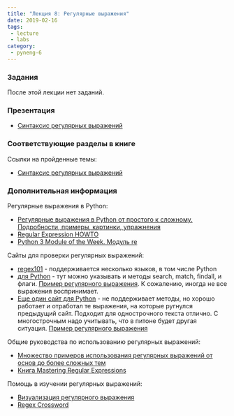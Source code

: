 ```yaml
---
title: "Лекция 8: Регулярные выражения"
date: 2019-02-16
tags:
 - lecture
 - labs
category:
 - pyneng-6
---
```


### Задания

После этой лекции нет заданий.

### Презентация

* [Синтаксис регулярных выражений](https://gitpitch.com/natenka/pyneng-slides/py3-regex)


### Соответствующие разделы в книге

Ссылки на пройденные темы:

* [Синтаксис регулярных выражений](https://natenka.gitbook.io/pyneng/part_iii/14_regex)


### Дополнительная информация

Регулярные выражения в Python:

* [Регулярные выражения в Python от простого к сложному. Подробности, примеры, картинки, упражнения](https://habr.com/post/349860/)
* [Regular Expression HOWTO](https://docs.python.org/3.6/howto/regex.html)
* [Python 3 Module of the Week. Модуль re](https://pymotw.com/3/re/)

Сайты для проверки регулярных выражений:
* [regex101](https://regex101.com/) - поддерживается несколько языков, в том числе Python
* [для Python](http://www.pyregex.com/) - тут можно указывать и методы search, match, findall, и флаги. [Пример регулярного выражения](http://www.pyregex.com/?id=eyJyZWdleCI6IihcXGQrKSArKFthLWYsMC05LFxcLl0rKSArXFx3KyArKD9QPGludGY%2BXFxTKykuKiIsImZsYWdzIjowLCJtYXRjaF90eXBlIjoic2VhcmNoIiwidGVzdF9zdHJpbmciOiIxMDAgICAgYWFiYi5jYzEwLjcwMDAgICAgRFlOQU1JQyAgICAgR2kwLzFcbiAgMjAwICAgIGFhYmIuY2MyMC43MDAwICAgIERZTkFNSUMgICAgIEdpMC8yIn0%3D). К сожалению, иногда не все выражения воспринимает.
* [Еще один сайт для Python](http://pythex.org/) - не поддерживает методы, но хорошо работает и отработал те выражения, на которые ругнулся предыдущий сайт. Подходит для однострочного текста отлично. С многострочным надо учитывать, что в питоне будет другая ситуация. <a href="http://pythex.org/?regex=%20*(%5Cd%2B)%20%2B%5Ba-f%2C0-9%2C%5C.%5D%2B%20%2B%5Cw%2B%20%2B(%3FP%3Cintf%3E%5CS%2B)&test_string=%20%20100%20%20%20%20aabb.cc10.7000%20%20%20%20DYNAMIC%20%20%20%20%20Gi0%2F1&ignorecase=0&multiline=0&dotall=0&verbose=0">Пример регулярного выражения</a>

Общие руководства по использованию регулярных выражений:

* [Множество примеров использования регулярных выражений от основ до более сложных тем](http://www.rexegg.com/)
* [Книга Mastering Regular Expressions](https://www.amazon.com/dp/0596528124)

Помощь в изучении регулярных выражений:

* [Визуализация регулярного выражения](https://regexper.com/)
* [Regex Cross­word](https://regexcrossword.com/)


